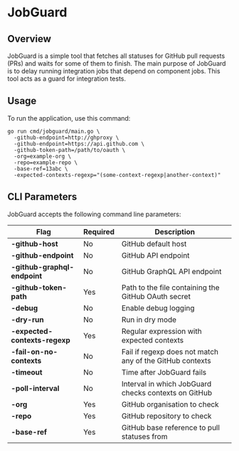 # JobGuard 

## Overview

JobGuard is a simple tool that fetches all statuses for GitHub pull requests (PRs) and waits for some of them to finish.
The main purpose of JobGuard is to delay running integration jobs that depend on component jobs. This tool acts as a guard for integration tests.

## Usage

To run the application, use this command:

```shell
go run cmd/jobguard/main.go \
  -github-endpoint=http://ghproxy \
  -github-endpoint=https://api.github.com \
  -github-token-path=/path/to/oauth \
  -org=example-org \
  -repo=example-repo \
  -base-ref=13abc \
  -expected-contexts-regexp="(some-context-regexp|another-context)"
```
## CLI Parameters

JobGuard accepts the following command line parameters:

|Flag|Required|Description|
|---|---|---|
|**-github-host**|No| GitHub default host|
|**-github-endpoint**|No| GitHub API endpoint|
|**-github-graphql-endpoint**|No| GitHub GraphQL API endpoint|
|**-github-token-path**|Yes| Path to the file containing the GitHub OAuth secret|
|**-debug**|No| Enable debug logging|
|**-dry-run**|No| Run in dry mode|
|**-expected-contexts-regexp**|Yes| Regular expression with expected contexts|
|**-fail-on-no-contexts**|No| Fail if regexp does not match any of the GitHub contexts|
|**-timeout**|No| Time after JobGuard fails|
|**-poll-interval**|No| Interval in which JobGuard checks contexts on GitHub|
|**-org**|Yes| GitHub organisation to check|
|**-repo**|Yes| GitHub repository to check|
|**-base-ref**|Yes| GitHub base reference to pull statuses from|
